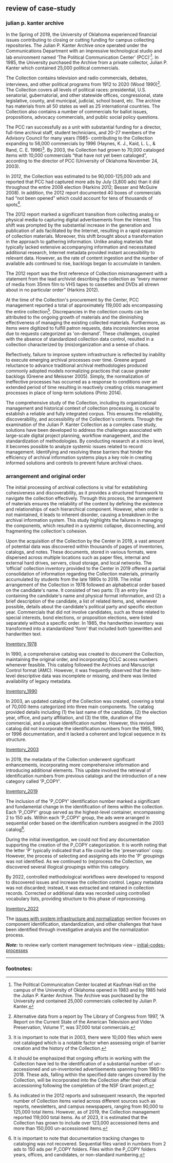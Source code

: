 ## review of case-study

### julian p. kanter archive

In the Spring of 2019, the University of Oklahoma experienced financial issues contributing to closing or cutting funding for campus collecting repositories. The Julian P. Kanter Archive once operated under the Communications Department with an impressive technological studio and lab environment named ‘The Political Communication Center’ (PCC)’[^1]. In 1985, the University purchased the Archive from a private collector, Julian P. Kanter which contained 25,000 political commercials. 

The Collection contains television and radio commercials, debates, interviews, and other political programs from 1912 to 2020 (Wood 1990)[^2]. The Collection covers all levels of political races: presidential, U.S. senatorial, gubernatorial, and other statewide offices, congressional, state legislative, county, and municipal, judicial, school board, etc. The archive has materials from all 50 states as well as 25 international countries. The Collection also contains a number of commercials for ballot issues, propositions, advocacy commercials, and public social policy questions.  

The PCC ran successfully as a unit with substantial funding for a director, full-time archival staff, student technicians, and 20-27 members of the Advisory Council for many years (1985- contributing to the Collection expanding to 56,000 commercials by 1996 (Haynes, K. J., Kaid, L. L., & Rand, C. E. 1996)[^3]. By 2003, the Collection had grown to 70,000 cataloged items with 10,000 commercials “that have not yet been cataloged”, according to the director of PCC  (University of Oklahoma November 24, 2003). 

In 2012, the Collection was estimated to be 90,000-125,000 ads and reported that PCC had captured more ads by July (3,800 ads) than it did throughout the entire 2008 election (Harkins 2012; Besser and McGuire 2008). In addition, the 2012 report documented 40 boxes of commercials had “not been opened” which could account for tens of thousands of spots[^4]. 

The 2012 report marked a significant transition from collecting analog or physical media to capturing digital advertisements from the Internet. This shift was prompted by the substantial increase in the generation and publication of ads facilitated by the Internet, resulting in a rapid expansion of collection materials. Moreover, this shift brought about a transformation in the approach to gathering information.
Unlike analog materials that typically lacked extensive accompanying information and necessitated additional research, Internet metadata provided instant accessibility to relevant data. However, as the rate of content ingestion and the number of available ads continued to rise, backlogs began to accumulate in tandem.

The 2012 report was the first reference of Collection mismanagement with a statement from the lead archivist  describing the collection as “every manner of media from 35mm film to VHS tapes to cassettes and DVDs all strewn about in no particular order” (Harkins 2012). 

At the time of the Collection's procurement by the Center, PCC management reported a total of approximately 119,000 ads encompassing the entire collection[^5]. Discrepancies in the collection counts can be attributed to the ongoing growth of materials and the diminishing effectiveness of managing the existing collected materials. Furthermore, as items were digitized to fulfill patron requests, data inconsistencies arose due to requests categorized as 'on-demand'. These challenges, coupled with the absence of standardized collection data control, resulted in a collection characterized by (mis)organization and a sense of chaos.

Reflectively, failure to improve system infrastructure is reflected by inability to execute emerging archival processes over time. Greene argued reluctance to advance traditional archival methodologies produced commonly adopted models normalizing practices that cause greater backlogs (Greene and Meissner 2005). Simply, the normalization of ineffective processes has occurred as a response to conditions over an extended period of time resulting in reactively creating crisis management processes in place of long-term solutions (Pinto 2014). 

The comprehensive study of the Collection, including its organizational management and historical context of collection processing, is crucial to establish a reliable and fully integrated corpus. This ensures the reliability, discoverability, and accessibility of the Collection's contents. Through the examination of the Julian P. Kanter Collection as a complex case study, solutions have been developed to address the challenges associated with large-scale digital project planning, workflow management, and the standardization of methodologies. By conducting research at a micro level, it becomes possible to analyze systemic issues related to record management. Identifying and resolving these barriers that hinder the efficiency of archival information systems plays a key role in creating informed solutions and controls to prevent future archival chaos.

### arrangement and original order

The initial processing of archival collections is vital for establishing cohesiveness and discoverability, as it provides a structured framework to navigate the collection effectively. Through this process, the arrangement of materials ensures the reliability of the content by defining the existence and relationships of each hierarchical component. However, when order is not maintained, it leads to inherent disorder, causing a breakdown in the archival information system. This study highlights the failures in managing the components, which resulted in a systemic collapse, disconnecting, and fragmenting the collection's cohesion.

Upon the acquisition of the Collection by the Center in 2019, a vast amount of potential data was discovered within thousands of pages of inventories, catalogs, and notes. These documents, stored in various formats, were dispersed across multiple locations such as paper files, internal and external hard drives, servers, cloud storage, and local networks. The ‘official’ collection inventory provided to the Center in 2019 offered a partial consolidation of information regarding the Collection materials, primarily accumulated by students from the late 1980s to 2018. 
The initial arrangement of the Collection in 1978 followed an alphabetical order based on the candidate's name. It consisted of two parts: (1) an entry line containing the candidate's name and physical format information, and (2) a brief description of the candidate, a list of related items, and, whenever possible, details about the candidate's political party and specific election year.
Commercials that did not involve candidates, such as those related to special interests, bond elections, or proposition elections, were listed separately without a specific order. In 1985, the handwritten inventory was transformed into a standardized 'form' that included both typewritten and handwritten text.

[Inventory 1978](https://github.com/prys0000/political-commercial-collection-archives/blob/main/images/Inventory1978.jpg)

In 1990, a comprehensive catalog was created to document the Collection, maintaining the original order, and incorporating OCLC access numbers whenever feasible. This catalog followed the Archives and Manuscript Control format (AMC). However, it was frequently observed that the item-level descriptive data was incomplete or missing, and there was limited availability of legacy metadata. 

[Inventory_1990](https://github.com/prys0000/political-commercial-collection-archives/blob/main/images/Inventory1990.jpg)

In 2003, an updated catalog of the Collection was created, covering a total of 70,000 items categorized into three main components. The catalog provided details including (1) the last name of the candidate, (2) the election year, office, and party affiliation, and (3) the title, duration of the commercial, and a unique identification number. However, this revised catalog did not incorporate the identification numbers from the 1985, 1990, or 1996 documentation, and it lacked a coherent and logical sequence in its structure. 

[Inventory_2003](https://github.com/prys0000/political-commercial-collection-archives/blob/main/images/Inventory2003.jpg)


In 2019, the metadata of the Collection underwent significant enhancements, incorporating more comprehensive information and introducing additional elements. This update involved the retrieval of identification numbers from previous catalogs and the introduction of a new category called 'P_COPY'. 

[Inventory_2019](https://github.com/prys0000/political-commercial-collection-archives/blob/main/images/Inventory2019.jpg)

The inclusion of the 'P_COPY' identification number marked a significant and fundamental change in the identification of items within the collection. Each 'P_COPY' group served as the highest-level container, encompassing 2 to 150 ads. Within each 'P_COPY' group, the ads were arranged in sequential order based on the identification numbers assigned in the 2003 catalog[^6].

During the initial investigation, we could not find any documentation supporting the creation of the P_COPY categorization. It is worth noting that the letter 'P' typically indicated that a file could be the 'preservation' copy. However, the process of selecting and assigning ads into the 'P' groupings was not identified. As we continued to (re)process the Collection, we discovered several illogical groupings within this category.

By 2022, controlled methodological workflows were developed to respond to discovered issues and increase the collection control. Legacy metadata was not discarded; instead, it was extracted and retained in collection records. Corrected or additional data was recorded using controlled vocabulary lists, providing structure to this phase of reprocessing.

[Inventory_2022](https://github.com/prys0000/political-commercial-collection-archives/blob/main/images/2022%20Inventory.jpg)

The [issues with system infrastructure and normalization](https://github.com/prys0000/political-commercial-collection-archives/blob/main/documentation/issues%20with%20system%20infrastructure%20and%20normalization.md) section focuses on component identification, standardization, and other challenges that have been identified through investigative analysis and the normalization process.

**_Note:_**  to review early content management techniques view – [initial-codes-processes]( https://github.com/prys0000/political-commercial-collection-archives/tree/main/initial-codes-processes)
____________

### footnotes:

[^1]: The Political Communication Center located at Kaufman Hall on the campus of the University of Oklahoma opened in 1983 and by 1985 held the Julian P. Kanter Archive. The Archive was purchased by the University and contained 25,000 commercials collected by Julian P. Kanter.
[^2]: Alternative data from a report by The Library of Congress from 1997, “A Report on the Current State of the American Television and Video Preservation, Volume 1”, was 37,000 total commercials.  
[^3]: It is important to note that in 2003, there were 10,000 files which were not cataloged which is a notable factor when assessing origin of barrier creation and the history of the Collection. 
[^4]: It should be emphasized that ongoing efforts in working with the Collection have led to the identification of a substantial number of un-accessioned and un-inventoried advertisements spanning from 1960 to 2018. These ads, falling within the specified date ranges covered by the Collection, will be incorporated into the Collection after their official accessioning following the completion of the NSF Grant project.
[^5]: As indicated in the 2012 reports and subsequent research, the reported number of Collection items varied across different sources such as reports, newsletters, and campus newspapers, ranging from 90,000 to 125,000 total items. However, as of 2019, the Collection management reported 119,000 total items. As of 2023, it is estimated that the Collection has grown to include over 123,000 accessioned items and more than 150,000 un-accessioned items.
[^6]: It is important to note that documentation tracking changes to cataloging was not recovered. Sequential files varied in numbers from 2 ads to 150 ads per P_COPY folders. Files within the P_COPY folders years, offices, and candidates, or non-standard numbering.


